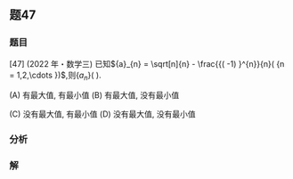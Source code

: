 ## 题47
### 题目
[47] (2022 年・数学三) 已知${a}_{n} = \sqrt[n]{n} - \frac{{( -1) }^{n}}{n}( {n = 1,2,\cdots })$,则$\{  {a}_{n}\}$( ).

(A) 有最大值, 有最小值 (B) 有最大值, 没有最小值

(C) 没有最大值, 有最小值 (D) 没有最大值, 没有最小值 
### 分析

### 解